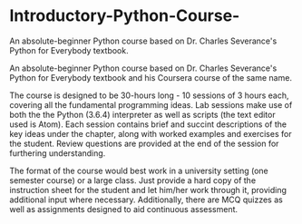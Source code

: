 # Introductory-Python-Course-
An absolute-beginner Python course based on Dr. Charles Severance's Python for Everybody textbook. 

An absolute-beginner Python course based on Dr. Charles Severance's Python for Everybody textbook and his Coursera course of the same name.

The course is designed to be 30-hours long - 10 sessions of 3 hours each, covering all the fundamental programming ideas. Lab sessions make use of both the the Python (3.6.4) interpreter as well as scripts (the text editor used is Atom). Each session contains brief and succint descriptions of the key ideas under the chapter, along with worked examples and exercises for the student. Review questions are provided at the end of the session for furthering understanding.

The format of the course would best work in a university setting (one semester course) or a large class. Just provide a hard copy of the instruction sheet for the student and let him/her work through it, providing additional input where necessary. Additionally, there are MCQ quizzes as well as assignments designed to aid continuous assessment.
